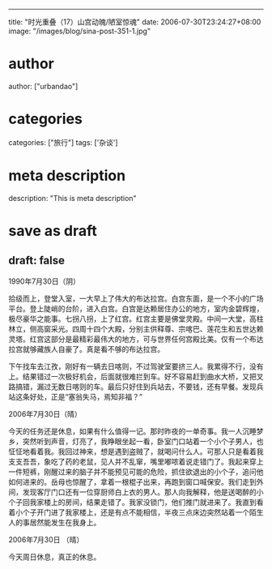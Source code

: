 
---
title: "时光重叠（17）山宫动魄/陋室惊魂"
date: 2006-07-30T23:24:27+08:00
image: "/images/blog/sina-post-351-1.jpg"
# author
author: ["urbandao"]
# categories
categories: ["旅行"]
tags: ['杂谈']
# meta description
description: "This is meta description"
# save as draft
draft: false
---

1990年7月30日（阴）

拾级而上，登堂入室，一大早上了伟大的布达拉宫。白宫东面，是一个不小的广场平台。登上陡峭的台阶，进入白宫。白宫是达赖居住办公的地方，室内金碧辉煌，极尽豪华之能事。七拐八拐，上了红宫。红宫主要是佛堂灵殿。中间一大堂，高柱林立，侧高窗采光。四周十四个大殿，分别主供释尊、宗喀巴、莲花生和五世达赖灵塔。红宫这部分是最精彩最伟大的地方，可与世界任何宫殿比美。仅有一个布达拉宫就够藏族人自豪了。真是看不够的布达拉宫。

下午找车去江孜，刚好有一辆去日喀则，不过驾驶室要挤三人。我累得不行，没有上。结果错过一次极好机会，后面就很难拦到车。好不容易赶到曲水大桥，又把叉路搞错，漏过无数日喀则的车。最后只好住到兵站去，不要钱，还有早餐。发现兵站这条好处，正是“塞翁失马，焉知非福？”

2006年7月30日（晴）

今天的任务还是休息，如果有什么值得一记。那时昨夜的一单奇事。我一人沉睡梦乡，突然听到声音，灯亮了，我睁眼坐起一看，卧室门口站着一个小个子男人，也怔怔地看着我。我回过神来，想是遇到盗贼了，就喝问什么人。可那人只是看着我支支吾吾，象吃了药的老鼠，见人并不乱窜，嘴里嘟哝着说走错门了。我起来穿上一件短裤，刚醒过来的脑子并不能预见可能的危险，抓住欲退出的小个子，追问他如何进来的。岳母也惊醒了，拿着一根棍子出来，再跑到窗口喊保安。我们走到外间，发现客厅门口还有一位穿厨师白上衣的男人。那人向我解释，他是送喝醉的小个子回我家楼上的房间，结果走错了。我家没锁门，他们推门就进来了。我直到看着小个子开门进了我家楼上，还是有点不能相信，半夜三点床边突然站着一个陌生人的事居然能发生在我身上。

2006年7月30日 （晴）

今天周日休息，真正的休息。
